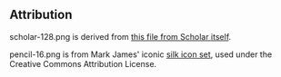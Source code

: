 Attribution
-----------

scholar-128.png is derived from [this file from Scholar itself](https://scholar.vt.edu/library/skin/neo-default/images/logo_inst.gif).

pencil-16.png is from Mark James' iconic [silk icon set](http://www.famfamfam.com/lab/icons/silk/), used under the Creative Commons Attribution License.
